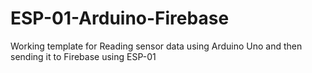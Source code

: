 # ESP-01-Arduino-Firebase
Working template for Reading sensor data using Arduino Uno and then sending it to Firebase using ESP-01
